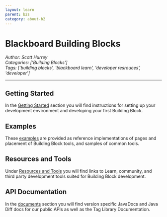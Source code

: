 ```yaml
---
layout: learn
parent: b2s
category: about-b2
---
```

# Blackboard Building Blocks
*Author: Scott Hurrey*  
*Categories: ['Building Blocks']*  
*Tags: ['building blocks', 'blackboard learn', 'developer resrouces', 'developer']*  
<hr />

## Getting Started

In the [Getting
Started](Getting%20Started%20With%20Building%20Blocks.html) section you will find instructions for setting up your
development environment and developing your first Building Block.

## Examples

These [examples](Examples%20-%20Building%20Blocks.html) are provided
as reference implementations of pages and placement of Building Block tools,
and samples of common tools.


## Resources and Tools

Under [Resources and Tools](Building%20Block%20Resources%20and%20Tools.html)
you will find links to Learn, community, and third party development tools
suited for Building Block development.

## API Documentation

In the [documents](Building%20Block%20API%20Documentation.html) section you will find version specific JavaDocs and
Java Diff docs for our public APIs as well as the Tag Library Documentation.

